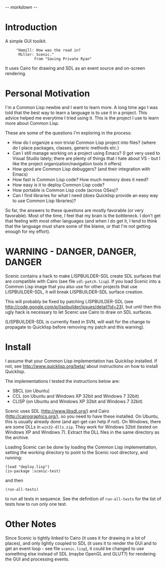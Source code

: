 -*- markdown -*-

# Introduction

A simple GUI toolkit.

         "Hamill: How was the road in?
          Miller: Scenic."
                 from "Saving Private Ryan"

It uses Cairo for drawing and SDL as an event source and on-screen
rendering.

# Personal Motivation

I'm a Common Lisp newbie and I want to learn more. A long time ago I
was told that the best way to learn a language is to use it in a
project. This advice helped me everytime I tried using it. This is the
project I use to learn more about Common Lisp.

These are some of the questions I'm exploring in the process:

 * How do I organize a non trivial Common Lisp project into files?
   (where do I place packages, classes, generic methods etc.)
 * Can I still manage working on a project using Emacs? (I got
   very used to Visual Studio lately; there are plenty of things that
   I hate about VS - but I like the project organization/navigation
   tools it offers)
 * How good are Common Lisp debuggers? (and their integration with
   Emacs)
 * How fast is Common Lisp code? How much memory does it need?
 * How easy is it to deploy Common Lisp code?
 * How portable is Common Lisp code (across OSes)?
 * Can I find libraries for what I need (does Quicklisp provide an
   easy way to use Common Lisp libraries)?

So far, the answers to these questions are mostly favorable (or very
favorable). Most of the time, I feel that my brain is the
bottleneck. I don't get that feeling with most other languages (and
when I do get it, I tend to think that the language must share some of
the blame, or that I'm not getting enough for my effort).

# WARNING - DANGER, DANGER, DANGER

Scenic contains a hack to make LISPBUILDER-SDL create SDL surfaces
that are compatible with Cairo (see file `sdl-patch.lisp`). If you
load Scenic into a Common Lisp image that you also use for other
projects that use LISPBUILDER-SDL, it will break LISPBUILDER-SDL
surface creation.

This will probably be fixed by patching LISPBUILDER-SDL (see
http://code.google.com/p/lispbuilder/issues/detail?id=23), but until
then this ugly hack is necessary to let Scenic use Cairo to draw on
SDL surfaces.

(LISPBUILDER-SDL is currently fixed in SVN, will wait for the change
to propagate to Quicklisp before removing my patch and this warning).

# Install

I assume that your Common Lisp implementation has Quicklisp
installed. If not, see http://www.quicklisp.org/beta/ about
instructions on how to install Quicklisp.

The implementations I tested the instructions below are:

 * SBCL (on Ubuntu)
 * CCL (on Ubuntu and Windows XP 32bit and Windows 7 32bit)
 * CLISP (on Ubuntu and Windows XP 32bit and Windows 7 32bit)

Scenic uses SDL (http://www.libsdl.org/) and Cairo
(http://cairographics.org/), so you need to have these installed. On
Ubuntu, this is usually already done (and apt-get can help if not). On
Windows, there are some DLLs in `win32-dlls.zip`. They work for
Windows 32bit (tested on Windows XP and Windows 7). Extract the DLL
files in the same directory as the archive.

Loading Scenic can be done by loading the Common Lisp implementation,
setting the working directory to point to the Scenic root directory,
and running:

    (load "deploy.lisp")
    (in-package :scenic-test)

and then

    (run-all-tests)

to run all tests in sequence. See the definition of `run-all-tests`
for the list of tests how to run only one test.

# Other Notes

Since Scenic is tightly linked to Cairo (it uses it for drawing in a
lot of places), and only lightly coupled to SDL (it uses it to render
the GUI and to get an event loop - see file `scenic.lisp`), it could
be changed to use something else instead of SDL (maybe OpenGL and
GLUT?) for rendering the GUI and processing events.
